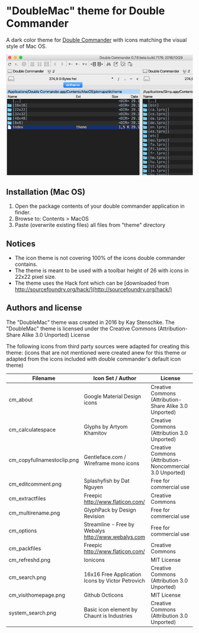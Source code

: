 "DoubleMac" theme for Double Commander
======================================
 
A dark color theme for [Double Commander](http://doublecmd.sourceforge.net/) with icons matching the visual style of Mac OS.

![DoubleMac](https://github.com/kstenschke/doublemac-theme/blob/master/screenshot.png?raw=true)


Installation (Mac OS)
---------------------
1. Open the package contents of your double commander application in finder.
2. Browse to: Contents > MacOS
3. Paste (overwrite existing files) all files from "theme" directory
 
 
Notices 
-------
  
* The icon theme is not covering 100% of the icons double commander contains.
* The theme is meant to be used with a toolbar height of 26 with icons in 22x22 pixel size.
* The theme uses the Hack font which can be [downloaded from http://sourcefoundry.org/hack/](http://sourcefoundry.org/hack/)
  
  
Authors and license
-------------------
 
The "DoubleMac" theme was created in 2016 by Kay Stenschke.
The "DoubleMac" theme is licensed under the Creative Commons (Attribution-Share Alike 3.0 Unported) License

The following icons from third party sources were adapted for creating this theme: 
(icons that are not mentioned were created anew for this theme or adapted from the icons included with 
double commander's default icon theme)

| Filename                   | Icon Set / Author                                    | License                                                   |
| -------------------------- | ---------------------------------------------------- | --------------------------------------------------------- |
| cm_about                   | Google Material Design icons                         | Creative Commons (Attribution-Share Alike 3.0 Unported)   |
| cm_calculatespace          | Glyphs by Artyom Khamitov                            | Creative Commons (Attribution 3.0 Unported)               |
| cm_copyfullnamestoclip.png | Gentleface.com / Wireframe mono icons                | Creative Commons (Attribution-Noncommercial 3.0 Unported) |
| cm_editcomment.png         | Splashyfish by Dat Nguyen                            | Free for commercial use                                   |
| cm_extractfiles            | Freepic http://www.flaticon.com/                     | Creative Commons                                          |
| cm_multirename.png         | GlyphPack by Design Revision                         | Free for commercial use                                   |
| cm_options                 | Streamline - Free by Webalys  http://www.webalys.com | Free for commercial use                                   |
| cm_packfiles               | Freepic http://www.flaticon.com/                     | Creative Commons                                          |
| cm_refreshd.png            | Ionicons                                             | MIT License                                               |
| cm_search.png              | 16x16 Free Application Icons by Victor Petrovich     | Creative Commons (Attribution 3.0 Unported)               |
| cm_visithomepage.png       | Github Octicons                                      | MIT License                                               |
| system_search.png          | Basic icon element by Chaunt is Industries           | Creative Commons (Attribution 3.0 Unported)               |
